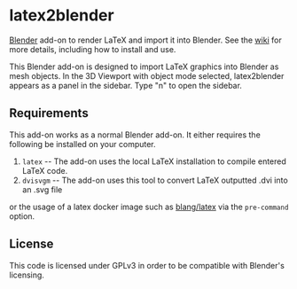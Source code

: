 # latex2blender

[Blender](https://www.blender.org/) add-on to render LaTeX and import it into Blender. See the [wiki](https://github.com/ghseeli/latex2blender/wiki) for more details, including how to install and use.

This Blender add-on is designed to import LaTeX graphics into Blender as mesh objects. In the 3D Viewport with object mode selected, latex2blender appears as a panel in the sidebar. Type "n" to open the sidebar.

## Requirements

This add-on works as a normal Blender add-on. It either requires the following be installed on your computer.

1. `latex` -- The add-on uses the local LaTeX installation to compile entered LaTeX code.
1. `dvisvgm` -- The add-on uses this tool to convert LaTeX outputted .dvi into an .svg file

or the usage of a latex docker image such as [blang/latex](https://github.com/blang/latex-docker) 
via the `pre-command` option.

## License

This code is licensed under GPLv3 in order to be compatible with Blender's licensing. 
